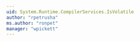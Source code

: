 ```yaml
---
uid: System.Runtime.CompilerServices.IsVolatile
author: "rpetrusha"
ms.author: "ronpet"
manager: "wpickett"
---
```

